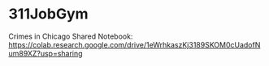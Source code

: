 # 311JobGym

Crimes in Chicago Shared Notebook: [https://colab.research.google.com/drive/1eWrhkaszKj3189SKOM0cUadofNum89XZ?usp=sharing
](https://colab.research.google.com/drive/1eWrhkaszKj3189SKOM0cUadofNum89XZ?usp=sharing)
